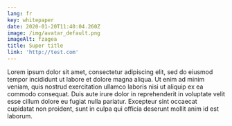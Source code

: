 ```yaml
---
lang: fr
key: whitepaper
date: 2020-01-20T11:40:04.260Z
image: /img/avatar_default.png
imageAlt: fzagea
title: Super title
link: 'http://test.com'
---
```

Lorem ipsum dolor sit amet, consectetur adipiscing elit, sed do eiusmod tempor incididunt ut labore et dolore magna aliqua. Ut enim ad minim veniam, quis nostrud exercitation ullamco laboris nisi ut aliquip ex ea commodo consequat. Duis aute irure dolor in reprehenderit in voluptate velit esse cillum dolore eu fugiat nulla pariatur. Excepteur sint occaecat cupidatat non proident, sunt in culpa qui officia deserunt mollit anim id est laborum.
